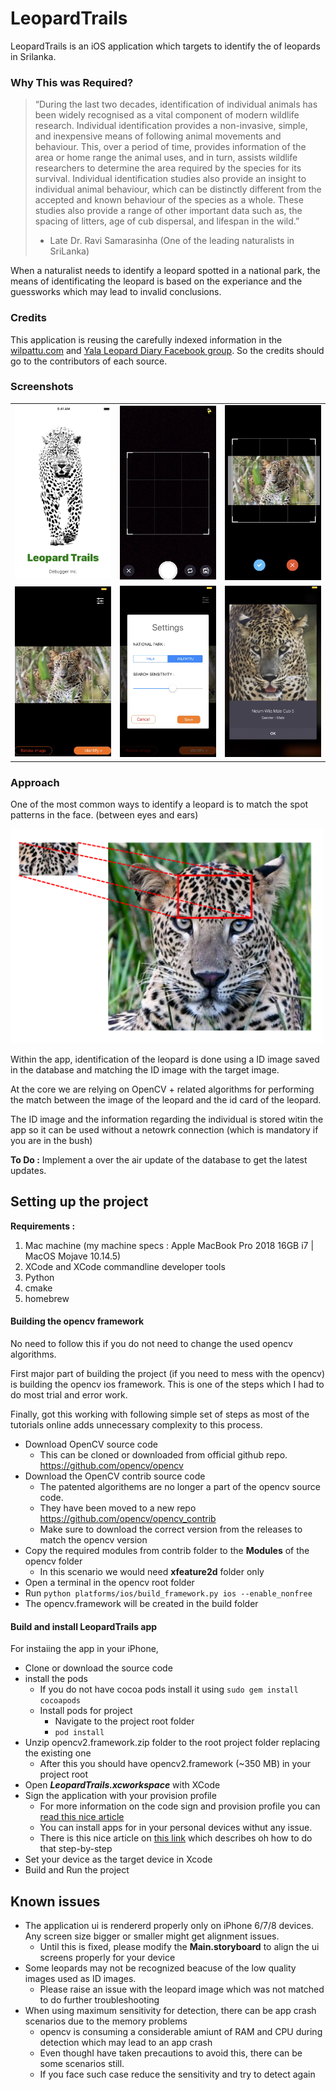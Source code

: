 # LeopardTrails
LeopardTrails is an iOS application which targets to identify the of leopards in Srilanka. 

### Why This was Required?

> “During the last two decades, identification of individual animals has been widely recognised as a vital component of modern wildlife research. Individual identification provides a non-invasive, simple, and inexpensive means of following animal movements and behaviour. This, over a period of time, provides information of the area or home range the animal uses, and in turn, assists wildlife researchers to determine the area required by the species for its survival. Individual identification studies also provide an insight to individual animal behaviour, which can be distinctly different from the accepted and known behaviour of the species as a whole. These studies also provide a range of other important data such as, the spacing of litters, age of cub dispersal, and lifespan in the wild.”
> - Late Dr. Ravi Samarasinha (One of the leading naturalists in SriLanka)

When a naturalist needs to identify a leopard spotted in a national park, the means of identificating the leopard is based on the experiance and the guessworks which may lead to invalid conclusions.

### Credits
This application is reusing the carefully indexed information in the [wilpattu.com](https://www.wilpattu.com) and [Yala Leopard Diary Facebook group](https://www.facebook.com/groups/129638654392324/photos/?filter=albums). So the credits should go to the contributors of each source.

### Screenshots

<table style="width:100%">
  <tr>
    <td>
      <img src="https://github.com/debugger89/LeopardTrails/blob/master/README_ASSETS/launch%20screen.png" width="300">
    </td>
    <td>
        <img src="https://github.com/debugger89/LeopardTrails/blob/master/README_ASSETS/camera%20view.png" width="300">
    </td>
    <td>
        <img src="https://github.com/debugger89/LeopardTrails/blob/master/README_ASSETS/crop%20selected%20image.png" width="300">
    </td> 
  </tr>
  <tr>
    <td>
      <img src="https://github.com/debugger89/LeopardTrails/blob/master/README_ASSETS/identify%20view.png" width="300">
    </td>
    <td>
      <img src="https://github.com/debugger89/LeopardTrails/blob/master/README_ASSETS/settings%20view.png" width="300">
    </td>
    <td>
      <img src="https://github.com/debugger89/LeopardTrails/blob/master/README_ASSETS/results%20view.png" width="300">
    </td>
  </tr>
</table>


### Approach

One of the most common ways to identify a leopard is to match the spot patterns in the face. (between eyes and ears)

<img src="https://github.com/debugger89/LeopardTrails/blob/master/README_ASSETS/how%20to%20identify.png" width="500">

Within the app, identification of the leopard is done using a ID image saved in the database and matching the ID image with the target image.

At the core we are relying on OpenCV + related algorithms for performing the match between the image of the leopard and the id card of the leopard.

The ID image and the information regarding the individual is stored witin the app so it can be used without a netowrk connection (which is mandatory if you are in the bush)

**To Do :** Implement a over the air update of the database to get the latest updates.


## Setting up the project

**Requirements :** 
1. Mac machine (my machine specs : Apple MacBook Pro 2018 16GB i7 | MacOS Mojave 10.14.5)
2. XCode and XCode commandline developer tools
3. Python
4. cmake
5. homebrew

#### Building the opencv framework

No need to follow this if you do not need to change the used opencv algorithms.

First major part of building the project (if you need to mess with the opencv) is building the opencv ios framework. This is one of the steps which I had to do most trial and error work.

Finally, got this working with following simple set of steps as most of the tutorials online adds unnecessary complexity to this process.

- Download OpenCV source code
  - This can be cloned or downloaded from official github repo. https://github.com/opencv/opencv
- Download the OpenCV contrib source code
  - The patented algorithems are no longer a part of the opencv source code.
  - They have been moved to a new repo https://github.com/opencv/opencv_contrib
  - Make sure to download the correct version from the releases to match the opencv version
- Copy the required modules from contrib folder to the **Modules** of the opencv folder
  - In this scenario we would need **xfeature2d** folder only
- Open a terminal in the opencv root folder
- Run ```python platforms/ios/build_framework.py ios --enable_nonfree```
- The opencv.framework will be created in the build folder


#### Build and install LeopardTrails app

For instaiing the app in your iPhone, 

- Clone or download the source code
- install the pods
  - If you do not have cocoa pods install it using ```sudo gem install cocoapods```
  - Install pods for project
    - Navigate to the project root folder
    - ```pod install```
- Unzip opencv2.framework.zip folder to the root project folder replacing the existing one
  - After this you should have opencv2.framework (~350 MB) in your project root
- Open ***LeopardTrails.xcworkspace*** with XCode
- Sign the application with your provision profile
  - For more information on the code sign and provision profile you can [read this nice article](https://medium.com/@abhimuralidharan/what-is-a-provisioning-profile-in-ios-77987a7c54c2)
  - You can install apps for in your personal devices withut any issue.
  - There is this nice article on [this link](https://ionicframework.com/blog/deploying-to-a-device-without-an-apple-developer-account/) which describes oh how to do that step-by-step
- Set your device as the target device in Xcode
- Build and Run the project 


## Known issues

- The application ui is rendererd properly only on iPhone 6/7/8 devices. Any screen size bigger or smaller might get alignment issues.
  - Until this is fixed, please modify the **Main.storyboard** to align the ui screens properly for your device
- Some leopards may not be recognized beacuse of the low quality images used as ID images.
  - Please raise an issue with the leopard image which was not matched to do further troubleshooting 
- When using maximum sensitivity for detection, there can be app crash scenarios due to the memory problems
  - opencv is consuming a considerable amiunt of RAM and CPU during detection which may lead to an app crash
  - Even thoughI have taken precautions to avoid this, there can be some scenarios still. 
  - If you face such case reduce the sensitivity and try to detect again

  




